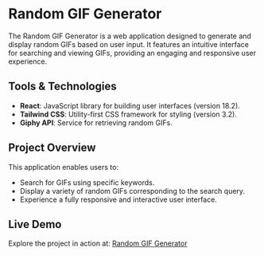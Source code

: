 # Random GIF Generator

The Random GIF Generator is a web application designed to generate and display random GIFs based on user input. It features an intuitive interface for searching and viewing GIFs, providing an engaging and responsive user experience.

## Tools & Technologies

- **React**: JavaScript library for building user interfaces (version 18.2).
- **Tailwind CSS**: Utility-first CSS framework for styling (version 3.2).
- **Giphy API**: Service for retrieving random GIFs.

## Project Overview

This application enables users to:

- Search for GIFs using specific keywords.
- Display a variety of random GIFs corresponding to the search query.
- Experience a fully responsive and interactive user interface.

## Live Demo

Explore the project in action at: [Random GIF Generator](https://random-gif-generator-ardhendu.vercel.app/)

